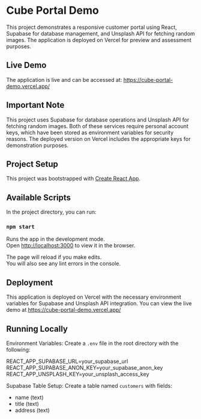 # Cube Portal Demo

This project demonstrates a responsive customer portal using React, Supabase for database management, and Unsplash API for fetching random images. The application is deployed on Vercel for preview and assessment purposes.

## Live Demo

The application is live and can be accessed at: https://cube-portal-demo.vercel.app/

## Important Note

This project uses Supabase for database operations and Unsplash API for fetching random images. Both of these services require personal account keys, which have been stored as environment variables for security reasons. The deployed version on Vercel includes the appropriate keys for demonstration purposes.

## Project Setup

This project was bootstrapped with [Create React App](https://github.com/facebook/create-react-app).

## Available Scripts

In the project directory, you can run:

### `npm start`

Runs the app in the development mode.\
Open [http://localhost:3000](http://localhost:3000) to view it in the browser.

The page will reload if you make edits.\
You will also see any lint errors in the console.

## Deployment

This application is deployed on Vercel with the necessary environment variables for Supabase and Unsplash API integration. You can view the live demo at https://cube-portal-demo.vercel.app/

## Running Locally

Environment Variables:
Create a `.env` file in the root directory with the following:

REACT_APP_SUPABASE_URL=your_supabase_url\
REACT_APP_SUPABASE_ANON_KEY=your_supabase_anon_key\
REACT_APP_UNSPLASH_KEY=your_unsplash_access_key

Supabase Table Setup:
Create a table named `customers` with fields:
- name (text)
- title (text)
- address (text)
